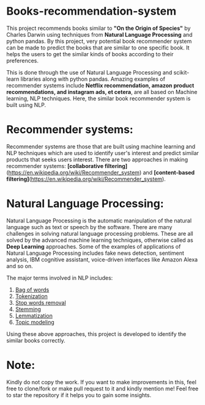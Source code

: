 # Books-recommendation-system
This project recommends books similar to **"On the Origin of Species"** by Charles Darwin using techniques from **Natural Language Processing** and python pandas. By this project, very potential book recommender system can be made to predict the books that are similar to one specific book. It helps the users to get the similar kinds of books according to their preferences.


This is done through the use of Natural Language Processing and scikit-learn libraries along with python pandas. Amazing examples of recommender systems include **Netflix recommendation, amazon product recommendations, and instagram ads, et cetera**, are all based on Machine learning, NLP techniques. Here, the similar book recommender system is built using NLP.


# Recommender systems:
Recommender systems are those that are built using machine learning and NLP techniques which are used to identify user's interest and predict similar products that seeks users interest. There are two approaches in making recommender systems: **[collaborative filtering]**(https://en.wikipedia.org/wiki/Recommender_system) and **[content-based filtering]**(https://en.wikipedia.org/wiki/Recommender_system).


# Natural Language Processing:
Natural Language Processing is the automatic manipulation of the natural language such as text or speech by the software. There are many challenges in solving natural language processing problems. These are all solved by the advanced machine learning techniques, otherwise called as **Deep Learning** approaches. Some of the examples of applications of Natural Language Processing includes fake news detection, sentiment analysis, IBM cognitive assistant, voice-driven interfaces like Amazon Alexa and so on.

The major terms involved in NLP includes:
1. [Bag of words](https://towardsdatascience.com/your-guide-to-natural-language-processing-nlp-48ea2511f6e1)
2. [Tokenization](https://towardsdatascience.com/your-guide-to-natural-language-processing-nlp-48ea2511f6e1)
3. [Stop words removal](https://towardsdatascience.com/your-guide-to-natural-language-processing-nlp-48ea2511f6e1)
4. [Stemming](https://towardsdatascience.com/your-guide-to-natural-language-processing-nlp-48ea2511f6e1)
5. [Lemmatization](https://towardsdatascience.com/your-guide-to-natural-language-processing-nlp-48ea2511f6e1)
6. [Topic modeling](https://towardsdatascience.com/your-guide-to-natural-language-processing-nlp-48ea2511f6e1)

Using these above approaches, this project is developed to identify the similar books correctly.

# Note:
Kindly do not copy the work. If you want to make improvements in this, feel free to clone/fork or make pull request to it and kindly mention me! Feel free to star the repository if it helps you to gain some insights.
